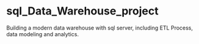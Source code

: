 # sql_Data_Warehouse_project
Building a modern data warehouse with sql server, including ETL Process, data modeling and analytics.
